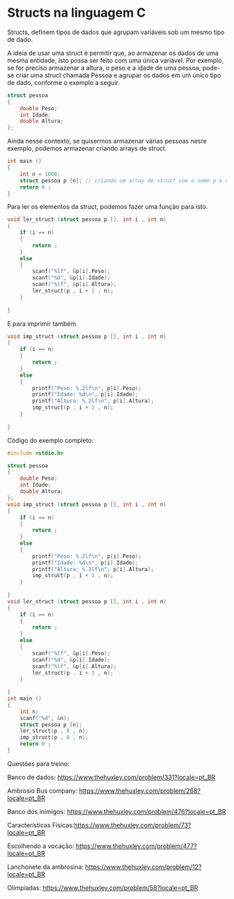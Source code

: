 # Structs na linguagem C

Structs, definem tipos de dados que agrupam variáveis sob um mesmo tipo de dado.

A ideia de usar uma struct é permitir que, ao armazenar os dados de uma mesma entidade, isto possa ser feito com uma única variável. 
Por exemplo, se for preciso armazenar a altura, o peso e a idade de uma pessoa, pode-se criar uma struct chamada Pessoa e agrupar os dados em um único tipo de dado, 
conforme o exemplo a seguir.

```c
struct pessoa
{
    double Peso;   
    int Idade;    
    double Altura; 
};
```

Ainda nesse contexto, se quisermos armazenar várias pessoas nesre exemplo, podemos armazenar criando arrays de struct.

```c
int main ()
{
    int n = 1000;
    struct pessoa p [n]; // criando um array de struct com o nome p e do tipo pessoa de tamanho 1000
    return 0 ;
}
```

Para ler os elementos da struct, podemos fazer uma função para isto.

```c
void ler_struct (struct pessoa p [], int i , int n)
{
    if (i == n)
    {
        return ;
    }
    else
    {
        scanf("%lf", &p[i].Peso);
        scanf("%d", &p[i].Idade);
        scanf("%lf", &p[i].Altura);
        ler_struct(p , i + 1 , n);
    }
    
}
```
E para imprimir também.

```c
void imp_struct (struct pessoa p [], int i , int n)
{
    if (i == n)
    {
        return ;
    }
    else
    {
        printf("Peso: %.2lf\n", p[i].Peso);
        printf("Idade: %d\n", p[i].Idade);
        printf("Altura: %.2lf\n", p[i].Altura);
        imp_struct(p , i + 1 , n);
    }
    
}
```
Código do exemplo completo:
```c
#include <stdio.h>

struct pessoa
{
    double Peso;   
    int Idade;    
    double Altura; 
};
void imp_struct (struct pessoa p [], int i , int n)
{
    if (i == n)
    {
        return ;
    }
    else
    {
        printf("Peso: %.2lf\n", p[i].Peso);
        printf("Idade: %d\n", p[i].Idade);
        printf("Altura: %.2lf\n", p[i].Altura);
        imp_struct(p , i + 1 , n);
    }
    
}
void ler_struct (struct pessoa p [], int i , int n)
{
    if (i == n)
    {
        return ;
    }
    else
    {
        scanf("%lf", &p[i].Peso);
        scanf("%d", &p[i].Idade);
        scanf("%lf", &p[i].Altura);
        ler_struct(p , i + 1 , n);
    }
    
}
int main ()
{
    int n;
    scanf("%d", &n);
    struct pessoa p [n];
    ler_struct(p , 0 , n);
    imp_struct(p , 0 , n);
    return 0 ;
}
```

Questões para treino:

Banco de dados: https://www.thehuxley.com/problem/331?locale=pt_BR

Ambrosio Bus company: https://www.thehuxley.com/problem/268?locale=pt_BR

Banco dos inimigos: https://www.thehuxley.com/problem/476?locale=pt_BR

Características Físicas:https://www.thehuxley.com/problem/73?locale=pt_BR

Escolhendo a vocação: https://www.thehuxley.com/problem/477?locale=pt_BR

Lanchonete da ambrosina: https://www.thehuxley.com/problem/12?locale=pt_BR

Olimpíadas: https://www.thehuxley.com/problem/58?locale=pt_BR
